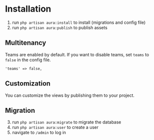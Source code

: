 # Installation

1. run `php artisan aura:install` to install (migrations and config file)
2. run `php artisan aura:publish` to publish assets


## Multitenancy

Teams are enabled by default. If you want to disable teams, set `teams` to `false` in the config file.

`'teams' => false,`


## Customization

You can customize the views by publishing them to your project.

## Migration

3. run `php artisan aura:migrate` to migrate the database
4. run `php artisan aura:user` to create a user
5. navigate to `/admin` to log in